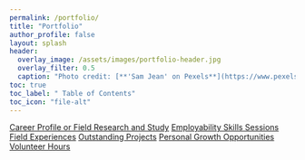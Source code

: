```yaml
---
permalink: /portfolio/
title: "Portfolio"
author_profile: false
layout: splash
header:
  overlay_image: /assets/images/portfolio-header.jpg 
  overlay_filter: 0.5
  caption: "Photo credit: [**'Sam Jean' on Pexels**](https://www.pexels.com/photo/white-paper-folders-with-black-tie-1764956/)"
toc: true
toc_label: " Table of Contents"
toc_icon: "file-alt"
---
```

<a href="/portfolio/career-profile-or-field-research-and-study" class="btn btn--inverse btn--x-large">Career Profile or Field Research and Study</a>
<a href="/portfolio/employability-skills-sessions" class="btn btn--inverse btn--x-large">Employability Skills Sessions</a>
<a href="/portfolio/field-experiences" class="btn btn--inverse btn--x-large">Field Experiences</a>
<a href="/portfolio/outstanding-projects" class="btn btn--inverse btn--x-large">Outstanding Projects</a>
<a href="/portfolio/personal-growth-opportunities" class="btn btn--inverse btn--x-large">Personal Growth Opportunities</a>
<a href="/portfolio/volunteer-hours" class="btn btn--inverse btn--x-large">Volunteer Hours</a>